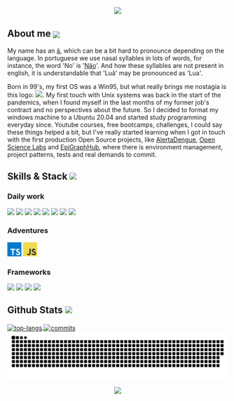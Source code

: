 <p align="center">
  <img src="https://capsule-render.vercel.app/api?type=waving&color=gradient&text=&height=100&section=header"/>
</p>

## <b> About me </b> <a href="https://github.com/DenverCoder1/readme-typing-svg"><img align="center" height="40" src="https://readme-typing-svg.herokuapp.com?lines=Brazilian+🇧🇷;Pythonist+🐍;Dev+Junior+📚;Open+Source/Science+💜✊🏼;"></a>
My name has an [ã](https://en.wikipedia.org/wiki/%C3%83), which can be a bit hard to pronounce depending on the language. In portuguese we use nasal syllables in lots of words, for instance, the word 'No' is '[Não](https://www.youtube.com/watch?v=AwS8GMDHUtM)'. And how these syllables are not present in english, it is understandable that 'Luã' may be pronounced as 'Lua'.

Born in 99's, my first OS was a Win95, but what really brings me nostagia is this logo: <img width='18px' src='https://4.bp.blogspot.com/-q_JPh3JuXnw/Vugs62LDJwI/AAAAAAAACz4/DymKpX3n1PMMRawm-9C6enBr3-lXf0c2Q/s1600/msdoslogo_zps9f43bc2d.png'>. My first touch with Unix systems was back in the start of the pandemics, when I found myself in the last months of my former job's contract and no perspectives about the future. So I decided to format my windows machine to a Ubuntu 20.04 and started study programming everyday since. Youtube courses, free bootcamps, challenges, I could say these things helped a bit, but I've really started learning when I got in touch with the first production Open Source projects, like [AlertaDengue](https://github.com/AlertaDengue), [Open Science Labs](https://github.com/OpenScienceLabs) and [EpiGraphHub](https://github.com/thegraphnetwork/EpiGraphHub), where there is environment management, project patterns, tests and real demands to commit.


## <b> Skills & Stack </b> <img height="20" src="https://media.giphy.com/media/WUlplcMpOCEmTGBtBW/giphy.gif">
### Daily work
<p align="left">
<img width='32px' src='https://raw.githubusercontent.com/rahulbanerjee26/githubAboutMeGenerator/main/icons/python.svg'>
<img width='32px' src='https://raw.githubusercontent.com/rahulbanerjee26/githubAboutMeGenerator/main/icons/linux.svg'>
<img width='32px' src='https://raw.githubusercontent.com/rahulbanerjee26/githubAboutMeGenerator/main/icons/git.svg'>
<img width='32px' src="https://avatars.githubusercontent.com/u/13171334?s=200&v=4">
<img width='32px' src='https://raw.githubusercontent.com/rahulbanerjee26/githubAboutMeGenerator/main/icons/docker.svg'>
<img width='32px' src='https://raw.githubusercontent.com/rahulbanerjee26/githubAboutMeGenerator/main/icons/postgresql.svg'>
<img width='32px' src="https://bashlogo.com/img/symbol/png/full_colored_light.png">
<img width='32px' src='https://upload.wikimedia.org/wikipedia/commons/thumb/3/38/Jupyter_logo.svg/1200px-Jupyter_logo.svg.png'>
</p>

### Adventures
<p align="left">
<img width='32px' src="https://raw.githubusercontent.com/github/explore/80688e429a7d4ef2fca1e82350fe8e3517d3494d/topics/typescript/typescript.png">
<img width='32px' src="https://raw.githubusercontent.com/github/explore/80688e429a7d4ef2fca1e82350fe8e3517d3494d/topics/javascript/javascript.png">
</p>

### Frameworks
<p align="left">
<img height='32px' src='https://se.ewi.tudelft.nl/desosa2019/chapters/django/images/django/logo-transparent.png'>
<img height='32px' src='https://www.logolynx.com/images/logolynx/44/44a14cf111102d366f1416562174136c.png'>
<img height='32px' src='https://docs.xarray.dev/en/v0.9.0/_images/dataset-diagram-logo.png'>
<img height='32px' src='https://upload.wikimedia.org/wikipedia/commons/thumb/e/ed/Pandas_logo.svg/512px-Pandas_logo.svg.png?20200209204934'>
  
  
</p>



## <b> Github Stats </b> <img src="https://media.giphy.com/media/iY8CRBdQXODJSCERIr/giphy.gif" width="35">
<div>
<a href="https://github.com/luabida">
<img alt="top-langs" align="center" height="170" src="https://github-readme-stats.vercel.app/api/top-langs/?username=luabida&layout=compact&langs_count=16&theme=slateorange&hide=jupyter%20notebook"/>
<a href="https://github.com/luabida">
<img alt="commits" align="center" height="170" src="https://github-readme-stats.vercel.app/api?username=luabida&show_icons=true&theme=slateorange&include_all_commits=true&count_private=true&hide=issues"/>
</div>

<picture>
  <source media="(prefers-color-scheme: dark)" srcset="https://github.com/luabida/luabida/blob/output/github-snake-dark.svg">
  <source media="(prefers-color-scheme: light)" srcset="https://github.com/luabida/luabida/blob/output/github-snake.svg">
  <img alt="github-snake" src="https://github.com/luabida/luabida/blob/output/github-snake.svg">
</picture> 

<p align="center">
  <img src="https://capsule-render.vercel.app/api?type=waving&color=gradient&height=100&section=footer"/>
</p>
